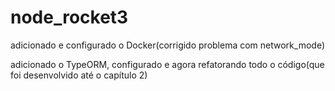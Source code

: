 # node_rocket3

adicionado e configurado o Docker(corrigido problema com network_mode)

adicionado o TypeORM, configurado e agora refatorando todo o código(que foi desenvolvido até o capítulo 2)
